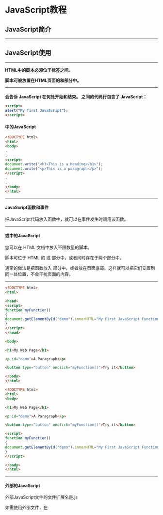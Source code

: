 # JavaScript教程

## JavaScript简介

---

## JavaScript使用

---

**HTML中的脚本必须位于<script>与</script>标签之间。**

**脚本可被放置在HTML页面的<body>和<head>部分中。**

---

#### <script>标签

如需在 HTML 页面中插入 JavaScript，请使用 <script> 标签。

<script> 和 </script> 会告诉 JavaScript 在何处开始和结束。

<script> 和 </script> 之间的代码行包含了 JavaScript：

```html
<script>
alert("My first JavaScript");
</script>
```

#### <body>中的JavaScript

```html
<!DOCTYPE html>
<html>
<body>
.
.
<script>
document.write("<h1>This is a heading</h1>");
document.write("<p>This is a paragraph</p>");
</script>
.
.
</body>
</html>

```

---

#### JavaScript函数和事件

把JavaScript代码放入函数中，就可以在事件发生时调用该函数。

---

#### <head>或<body>中的JavaScript

您可以在 HTML 文档中放入不限数量的脚本。

脚本可位于 HTML 的 <body> 或 <head> 部分中，或者同时存在于两个部分中。

通常的做法是把函数放入 <head> 部分中，或者放在页面底部。这样就可以把它们安置到同一处位置，不会干扰页面的内容。

---

```html
<!DOCTYPE html>
<html>

<head>
<script>
function myFunction()
{
document.getElementById("demo").innerHTML="My First JavaScript Function";
}
</script>
</head>

<body>

<h1>My Web Page</h1>

<p id="demo">A Paragraph</p>

<button type="button" onclick="myFunction()">Try it</button>

</body>
</html>
```

```html
<!DOCTYPE html>
<html>
<body>

<h1>My Web Page</h1>

<p id="demo">A Paragraph</p>

<button type="button" onclick="myFunction()">Try it</button>

<script>
function myFunction()
{
document.getElementById("demo").innerHTML="My First JavaScript Function";
}
</script>

</body>
</html>
```

---

#### 外部的JavaScript

外部JavaScript文件的文件扩展名是.js

如需使用外部文件，在<script>标签的“src”属性中设置该.js文件：

```html
<script src="myScript.js">

</script>
```

<u>==外部脚本不能包含<script>标签==</u>

---

## JavaScript输出

**警告**

请使用document.write() 仅仅向文档输出内容。

如果在文档已完成加载后执行document.write，整个HTML页面将被覆盖。

```html
<!DOCTYPE html>
<html>
<head>
	<title></title>
</head>
<body>
	<h1>my first web page</h1>

	<p id="demo"> my first paragraph</p>

	<button onclick="myFunction()">click here</button>

	<script type="text/javascript">
		document.getElementById("demo").innerHTML="my first javascript";
		document.write("<p>my first paragraph JavaScript</p>");
		document.write("oh my gosh");

		function myFunction()
		{
			document.write("oh shit");
            //页面内容被覆盖。
		}
	</script>
</body>
</html>
```

---

## JavaScript语句

---

#### 分号

用于分隔JavaScript语句。

通常在每条可执行语句结尾添加分号。

使用分号的另一用处是在一行中编写多条语句。

---

#### JavaScript对大小写敏感

---

#### 空格

JavaScript会忽略多余的空格。

var name = "Hello";

var name="Hello";

---

#### 对代码行进行折行

```javascript
document.write("Hello \
World");
```

---

#### JavaScript注释

单行注释以//开头

多行注释/* */

---

#### JavaScript变量

var x = 2;

var y = 3;

var z = x + y;

变量可以使用短名称（比如 x 和 y），也可以使用描述性更好的名称（比如 age, sum, totalvolume）。

- 变量必须以字母开头
- 变量也能以 $ 和 _ 符号开头（不过我们不推荐这么做）
- 变量名称对大小写敏感（y 和 Y 是不同的变量）

==提示：==avaScript 语句和 JavaScript 变量都对大小写敏感。

---

#### JavaScript数据类型

```javascript
var pi = 3.14;
var name="Bill Gates";
var answer='Yes I am!';
```

```javascript
<p id="demo"></p>
var carname="Volvo";
document.getElementById("demo").innerHTML=carname;
```

```html
<!DOCTYPE html>
<html>
<body>

<p>点击这里来创建变量，并显示结果。</p>

<button onclick="myFunction()">点击这里</button>

<p id="demo"></p>

<script>
function myFunction()
{
var carname="Volvo";
document.getElementById("demo").innerHTML=carname;
}
</script>

</body>
</html>
```

---

#### Value = undefined

var carname; 实际上是undefined。

---

## JavaScript数据类型

---

**字符串、数字、布尔、数组、对象、Null、Undefined**

---







